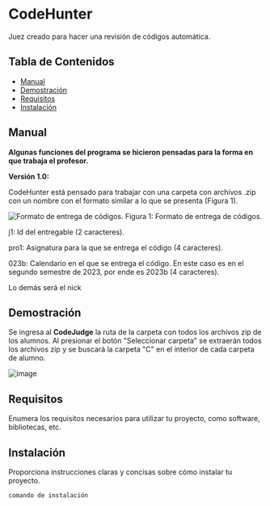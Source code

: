 # CodeHunter

Juez creado para hacer una revisión de códigos automática.

## Tabla de Contenidos

- [Manual](#manual)
- [Demostración](#demostración)
- [Requisitos](#requisitos)
- [Instalación](#instalación)

## Manual
**Algunas funciones del programa se hicieron pensadas para la forma en que trabaja el profesor.**

**Versión 1.0:**

CodeHunter está pensado para trabajar con una carpeta con archivos .zip con un nombre con el formato similar a lo que se presenta (Figura 1).

![Formato de entrega de códigos.](https://github.com/Pollux02/CodeJudge/assets/62532201/b8b2b19f-ba70-4d72-9aef-f07d1d5ad25e)
Figura 1: Formato de entrega de códigos.

j1: Id del entregable (2 caracteres).

pro1: Asignatura para la que se entrega el código (4 caracteres).

023b: Calendario en el que se entrega el código. En este caso es en el segundo semestre de 2023, por ende es 2023b (4 caracteres).

Lo demás será el nick
## Demostración







Se ingresa al **CodeJudge** la ruta de la carpeta con todos los archivos zip de los alumnos. Al presionar el botón "Seleccionar
carpeta" se extraerán todos los archivos zip y se buscará la carpeta "C" en el interior de cada carpeta de alumno.

![image](https://github.com/Pollux02/CodeJudge/assets/62532201/ea373083-3a63-45a2-947f-4d1ba1eab850)


## Requisitos

Enumera los requisitos necesarios para utilizar tu proyecto, como software, bibliotecas, etc.

## Instalación

Proporciona instrucciones claras y concisas sobre cómo instalar tu proyecto.

```bash
comando de instalación

